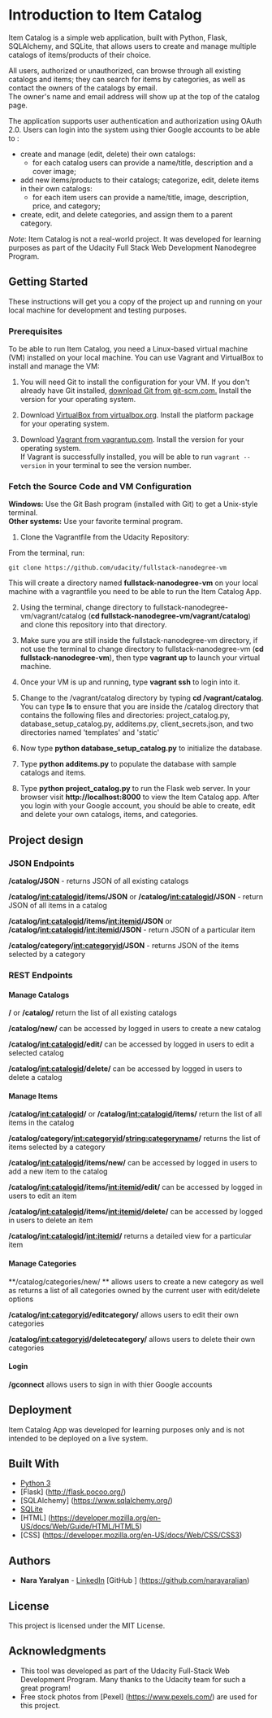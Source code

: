 # Introduction to Item Catalog

Item Catalog is a simple web application, built with Python, Flask, SQLAlchemy, and SQLite, that allows users to create and manage multiple catalogs of items/products of their choice. 

All users, authorized or unauthorized, can browse through all existing catalogs and items; they can search for items by categories, as well as contact the owners of the catalogs by email.  
The owner's name and email address will show up at the top of the catalog page.  

The application supports user authentication and authorization using OAuth 2.0. Users can login into the system using thier Google accounts to be able to :  
* create and manage (edit, delete) their own catalogs:
    * for each catalog users can provide a name/title, description and a cover image;
* add new items/products to their catalogs; categorize, edit, delete items in their own catalogs:
    * for each item users can provide a name/title, image, description, price, and category;
* create, edit, and delete categories, and assign them to a parent category.

*Note*: Item Catalog is not a real-world project. It was developed for learning purposes as part of the Udacity Full Stack Web Development Nanodegree Program. 

## Getting Started

These instructions will get you a copy of the project up and running on your local machine for development and testing purposes.

### Prerequisites

To be able to run Item Catalog, you need a Linux-based virtual machine (VM) installed on your local machine. 
You can use Vagrant and VirtualBox to install and manage the VM: 

1. You will need Git to install the configuration for your VM. If you don't already have Git installed, [download Git from git-scm.com.](http://git-scm.com/downloads) Install the version for your operating system.

2. Download [VirtualBox from virtualbox.org](https://www.virtualbox.org/wiki/Download_Old_Builds_5_1). Install the platform package for your operating system.
  
3. Download [Vagrant from vagrantup.com](https://www.vagrantup.com/downloads.html). Install the version for your operating system.  
If Vagrant is successfully installed, you will be able to run `vagrant --version` in your terminal to see the version number.

### Fetch the Source Code and VM Configuration

**Windows:** Use the Git Bash program (installed with Git) to get a Unix-style terminal.  
**Other systems:** Use your favorite terminal program. 

1. Clone the Vagrantfile from the Udacity Repository: 

From the terminal, run:

    git clone https://github.com/udacity/fullstack-nanodegree-vm

This will create a directory named **fullstack-nanodegree-vm** on your local machine with a vagrantfile you need to be able to run the Item Catalog App.

2. Using the terminal, change directory to fullstack-nanodegree-vm/vagrant/catalog (**cd fullstack-nanodegree-vm/vagrant/catalog**) and clone this repository into that directory.

3. Make sure you are still inside the fullstack-nanodegree-vm directory, if not use the terminal to change directory to fullstack-nanodegree-vm (**cd fullstack-nanodegree-vm**), then type **vagrant up** to launch your virtual machine.

4. Once your VM is up and running, type **vagrant ssh** to login into it.

5. Change to the /vagrant/catalog directory by typing **cd /vagrant/catalog**. You can type **ls** to ensure that you are inside the /catalog directory that contains the following files and directories: 
project_catalog.py, database_setup_catalog.py, additems.py, client_secrets.json,  and two directories named 'templates' and 'static'

6. Now type **python database_setup_catalog.py** to initialize the database.

7. Type **python additems.py** to populate the database with sample catalogs and items.

8. Type **python project_catalog.py** to run the Flask web server. In your browser visit **http://localhost:8000** to view the Item Catalog app. 
After you login with your Google account, you should be able to create, edit and delete your own catalogs, items, and categories.

## Project design

### JSON Endpoints

**/catalog/JSON** - returns JSON of all existing catalogs 

**/catalog/<int:catalogid>/items/JSON** or **/catalog/<int:catalogid>/JSON** - return JSON of all items in a catalog

**/catalog/<int:catalogid>/items/<int:itemid>/JSON** or **/catalog/<int:catalogid>/<int:itemid>/JSON** - return JSON of a particular item

**/catalog/category/<int:categoryid>/JSON** - returns JSON of the items selected by a category

### REST Endpoints

#### Manage Catalogs

**/** or **/catalog/** return the list of all existing catalogs 

**/catalog/new/** can be accessed by logged in users to create a new catalog 

**/catalog/<int:catalogid>/edit/** can be accessed by logged in users to edit a selected catalog 

**/catalog/<int:catalogid>/delete/** can be accessed by logged in users to delete a catalog 

#### Manage Items

**/catalog/<int:catalogid>/** or  **/catalog/<int:catalogid>/items/** return the list of all items in the catalog 

**/catalog/category/<int:categoryid>/<string:categoryname>/** returns the list of items selected by a category 

**/catalog/<int:catalogid>/items/new/** can be accessed by logged in users to add a new item to the catalog 

**/catalog/<int:catalogid>/items/<int:itemid>/edit/** can be accessed by logged in users to edit an item 

**/catalog/<int:catalogid>/items/<int:itemid>/delete/** can be accessed by logged in users to delete an item  

**/catalog/<int:catalogid>/<int:itemid>/** returns a detailed view for a particular item 

#### Manage Categories

**/catalog/categories/new/ **  allows users to create a new category as well as returns a list of all categories owned by the current user with edit/delete options 

**/catalog/<int:categoryid>/editcategory/**  allows users to edit their own categories 

**/catalog/<int:categoryid>/deletecategory/** allows users to delete their own categories

#### Login

**/gconnect** allows users to sign in with thier Google accounts 

## Deployment

Item Catalog App was developed for learning purposes only and is not intended to be deployed on a live system.

## Built With

* [Python 3](https://www.python.org/)
* [Flask] (http://flask.pocoo.org/)
* [SQLAlchemy] (https://www.sqlalchemy.org/)
* [SQLite](https://www.sqlite.org)
* [HTML] (https://developer.mozilla.org/en-US/docs/Web/Guide/HTML/HTML5)
* [CSS] (https://developer.mozilla.org/en-US/docs/Web/CSS/CSS3)

## Authors

* **Nara Yaralyan** - [LinkedIn](https://www.linkedin.com/in/nara-yaralyan-0b35a833/)
                        [GitHub ] (https://github.com/narayaralian)

## License

This project is licensed under the MIT License.

## Acknowledgments

* This tool was developed as part of the Udacity Full-Stack Web Development Program. Many thanks to the Udacity team for such a great program!
* Free stock photos from [Pexel] (https://www.pexels.com/) are used for this project.